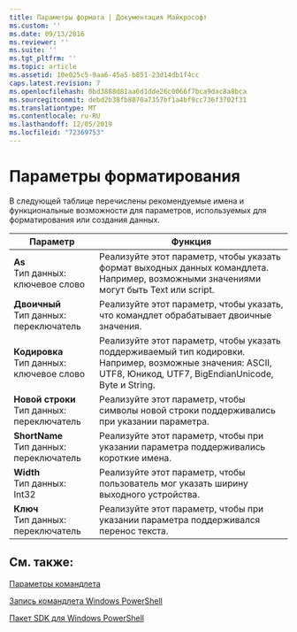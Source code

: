 ```yaml
---
title: Параметры формата | Документация Майкрософт
ms.custom: ''
ms.date: 09/13/2016
ms.reviewer: ''
ms.suite: ''
ms.tgt_pltfrm: ''
ms.topic: article
ms.assetid: 10e025c5-9aa6-45a5-b851-23d14db1f4cc
caps.latest.revision: 7
ms.openlocfilehash: 0bd3888d81aa6d1dde26c0066f7bca9dac8a8bca
ms.sourcegitcommit: debd2b38fb8070a7357bf1a4bf9cc736f3702f31
ms.translationtype: MT
ms.contentlocale: ru-RU
ms.lasthandoff: 12/05/2019
ms.locfileid: "72369753"
---
```

# <a name="format-parameters"></a>Параметры форматирования

В следующей таблице перечислены рекомендуемые имена и функциональные возможности для параметров, используемых для форматирования или создания данных.

|Параметр|Функция|
|---|---|
|**As**<br>Тип данных: ключевое слово|Реализуйте этот параметр, чтобы указать формат выходных данных командлета. Например, возможными значениями могут быть Text или script.|
|**Двоичный**<br>Тип данных: переключатель|Реализуйте этот параметр, чтобы указать, что командлет обрабатывает двоичные значения.|
|**Кодировка**<br>Тип данных: ключевое слово|Реализуйте этот параметр, чтобы указать поддерживаемый тип кодировки. Например, возможные значения: ASCII, UTF8, Юникод, UTF7, BigEndianUnicode, Byte и String.|
|**Новой строки**<br>Тип данных: переключатель|Реализуйте этот параметр, чтобы символы новой строки поддерживались при указании параметра.|
|**ShortName**<br>Тип данных: переключатель|Реализуйте этот параметр, чтобы при указании параметра поддерживались короткие имена.|
|**Width**<br>Тип данных: Int32|Реализуйте этот параметр, чтобы пользователь мог указать ширину выходного устройства.|
|**Ключ**<br>Тип данных: переключатель|Реализуйте этот параметр, чтобы при указании параметра поддерживался перенос текста.|
## <a name="see-also"></a>См. также:

[Параметры командлета](./cmdlet-parameters.md)

[Запись командлета Windows PowerShell](./writing-a-windows-powershell-cmdlet.md)

[Пакет SDK для Windows PowerShell](../windows-powershell-reference.md)
